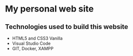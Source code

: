 # My personal web site

## Technologies used to build this website
* HTML5 and CSS3 Vanilla
* Visual Studio Code
* GIT, Docker, XAMPP
